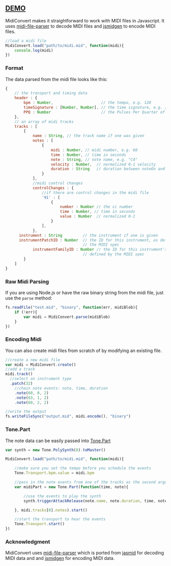 ## [DEMO](https://tonejs.github.io/MidiConvert/)

MidiConvert makes it straightforward to work with MIDI files in Javascript. It uses [midi-file-parser](https://github.com/NHQ/midi-file-parser) to decode MIDI files and [jsmidgen](https://github.com/dingram/jsmidgen) to encode MIDI files.


```javascript
//load a midi file
MidiConvert.load("path/to/midi.mid", function(midi){
	console.log(midi)
})
```

### Format

The data parsed from the midi file looks like this:

```javascript
{
	// the transport and timing data
	header : {
		bpm : Number,                     // the tempo, e.g. 120
		timeSignature : [Number, Number], // the time signature, e.g. [4, 4],
		PPQ : Number                  	  // the Pulses Per Quarter of the midi file
	},
	// an array of midi tracks
	tracks : [
		{
			name : String, // the track name if one was given
			notes : [
				{
					midi : Number, // midi number, e.g. 60
					time : Number, // time in seconds
					note : String, // note name, e.g. "C4"
					velocity : Number,  // normalized 0-1 velocity
					duration : String   // duration between noteOn and noteOff
				}
			],
			//midi control changes
			controlChanges : {
				//if there are control changes in the midi file
				'91' : [
					{
						number : Number // the cc number
						time : Number, // time in seconds
						value : Number  // normalized 0-1
					}
				],
			},
      instrument : String         // the instrument if one is given
      instrumentPatchID : Number  // the ID for this instrument, as defined by
                                  // the MIDI spec
			instrumentFamilyID : Number // the ID for this instrument's family, as
                                  // defined by the MIDI spec
		}
	]
}
```

### Raw Midi Parsing

If you are using Node.js or have the raw binary string from the midi file, just use the `parse` method:

```javascript
fs.readFile("test.mid", "binary", function(err, midiBlob){
	if (!err){
		var midi = MidiConvert.parse(midiBlob)
	}
})
```

### Encoding Midi

You can also create midi files from scratch of by modifying an existing file.

```javascript
//create a new midi file
var midi = MidiConvert.create()
//add a track
midi.track()
  //select an instrument type
  .patch(32)
	//chain note events: note, time, duration
	.note(60, 0, 2)
	.note(63, 1, 2)
	.note(60, 2, 2)

//write the output
fs.writeFileSync("output.mid", midi.encode(), "binary")
```

### Tone.Part

The note data can be easily passed into [Tone.Part](http://tonejs.github.io/docs/#Part)

```javascript
var synth = new Tone.PolySynth(8).toMaster()

MidiConvert.load("path/to/midi.mid", function(midi){

	//make sure you set the tempo before you schedule the events
	Tone.Transport.bpm.value = midi.bpm

	//pass in the note events from one of the tracks as the second argument to Tone.Part
	var midiPart = new Tone.Part(function(time, note){

		//use the events to play the synth
		synth.triggerAttackRelease(note.name, note.duration, time, note.velocity)

	}, midi.tracks[0].notes).start()

	//start the transport to hear the events
	Tone.Transport.start()
})
```

### Acknowledgment

MidiConvert uses [midi-file-parser](https://github.com/NHQ/midi-file-parser) which is ported from [jasmid](https://github.com/gasman/jasmid) for decoding MIDI data and and [jsmidgen](https://github.com/dingram/jsmidgen) for encoding MIDI data.
